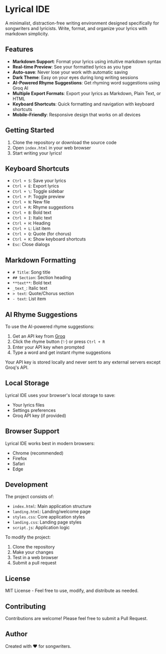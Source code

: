 # Lyrical IDE

A minimalist, distraction-free writing environment designed specifically for songwriters and lyricists. Write, format, and organize your lyrics with markdown simplicity.

## Features

- **Markdown Support**: Format your lyrics using intuitive markdown syntax
- **Real-time Preview**: See your formatted lyrics as you type
- **Auto-save**: Never lose your work with automatic saving
- **Dark Theme**: Easy on your eyes during long writing sessions
- **AI-Powered Rhyme Suggestions**: Get rhyming word suggestions using Groq AI
- **Multiple Export Formats**: Export your lyrics as Markdown, Plain Text, or HTML
- **Keyboard Shortcuts**: Quick formatting and navigation with keyboard shortcuts
- **Mobile-Friendly**: Responsive design that works on all devices

## Getting Started

1. Clone the repository or download the source code
2. Open `index.html` in your web browser
3. Start writing your lyrics!

## Keyboard Shortcuts

- `Ctrl + S`: Save your lyrics
- `Ctrl + E`: Export lyrics
- `Ctrl + \`: Toggle sidebar
- `Ctrl + P`: Toggle preview
- `Ctrl + N`: New file
- `Ctrl + R`: Rhyme suggestions
- `Ctrl + B`: Bold text
- `Ctrl + I`: Italic text
- `Ctrl + H`: Heading
- `Ctrl + L`: List item
- `Ctrl + Q`: Quote (for chorus)
- `Ctrl + K`: Show keyboard shortcuts
- `Esc`: Close dialogs

## Markdown Formatting

- `# Title`: Song title
- `## Section`: Section heading
- `**text**`: Bold text
- `_text_`: Italic text
- `> text`: Quote/Chorus section
- `- text`: List item

## AI Rhyme Suggestions

To use the AI-powered rhyme suggestions:

1. Get an API key from [Groq](https://console.groq.com)
2. Click the rhyme button (✨) or press `Ctrl + R`
3. Enter your API key when prompted
4. Type a word and get instant rhyme suggestions

Your API key is stored locally and never sent to any external servers except Groq's API.

## Local Storage

Lyrical IDE uses your browser's local storage to save:
- Your lyrics files
- Settings preferences
- Groq API key (if provided)

## Browser Support

Lyrical IDE works best in modern browsers:
- Chrome (recommended)
- Firefox
- Safari
- Edge

## Development

The project consists of:
- `index.html`: Main application structure
- `landing.html`: Landing/welcome page
- `styles.css`: Core application styles
- `landing.css`: Landing page styles
- `script.js`: Application logic

To modify the project:
1. Clone the repository
2. Make your changes
3. Test in a web browser
4. Submit a pull request

## License

MIT License - Feel free to use, modify, and distribute as needed.

## Contributing

Contributions are welcome! Please feel free to submit a Pull Request.

## Author

Created with ♥ for songwriters.
